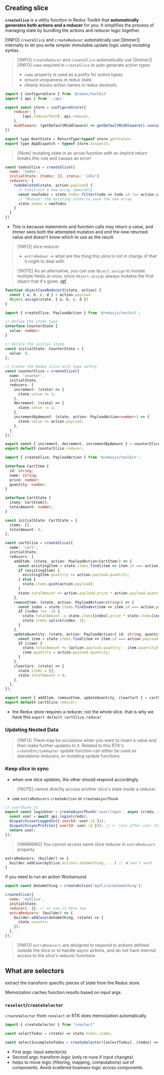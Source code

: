 ## Creating slice
**`createSlice`** is a utility function in Redux Toolkit that **automatically generates both actions and a reducer** for you. It simplifies the process of managing state by bundling the actions and reducer logic together.

[!INFO] `createSlice` and `createReducer` automatically use [[Immer]] internally to let you write simpler immutable update logic using _mutating_ syntax.

> [!INFO] `createReducer` and `createSlice` automatically use [[Immer]]
> [!INFO] `name` required in `createSlice` to auto generate action types
> - `name` property is used as a prefix for action types.
> - ensure uniqueness in redux state.
> - clearly shows action names in redux devtools.

```js
import { configureStore } from '@redux/toolkit'
import { api } from './api'

export const store = configureStore({
	reducer: {
		[api.reducerPath]: api.reducer,
	},
	middleware: (getDefaultMiddleware) => getDefaultMiddleware().concat(api.middleware)
})

export type RootState = ReturnType<typeof store.getState>;
export type AppDispatch = typeof store.dispatch;

```

> [!Note] mutating state in an arrow function with an implicit return breaks this rule and causes an error!
```js
const todosSlice = createSlice({
  name: 'todos',
  initialState: {todos: [], status: 'idle'}
  reducers: {
    todoDeleted(state, action.payload) {
      // Construct a new array immutably
      const newTodos = state.todos.filter(todo => todo.id !== action.payload)
      // "Mutate" the existing state to save the new array
      state.todos = newTodos
    }
  }
})

```
- This is because statements and function calls may return a value, and Immer sees both the attempted mutation and _and_ the new returned value and doesn't know which to use as the result.

> [!INFO] slice reducer 
> - `extraReduer` -> what are the thing this slice is not in charge of that it might to deal with.

> [!NOTE] As an alternative, you can use `Object.assign` to mutate multiple fields at once, since `Object.assign` always mutates the first object that it's given. [ref](https://redux-toolkit.js.org/usage/immer-reducers)
```js
function objectCaseReducer3(state, action) {
  const { a, b, c, d } = action.payload
  Object.assign(state, { a, b, c, d })
}

```

```ts
import { createSlice, PayloadAction } from '@reduxjs/toolkit';

// Define the state type
interface CounterState {
  value: number;
}

// Define the initial state
const initialState: CounterState = {
  value: 0,
};

// Create the Redux slice with type safety
const counterSlice = createSlice({
  name: 'counter',
  initialState,
  reducers: {
    increment: (state) => {
      state.value += 1;
    },
    decrement: (state) => {
      state.value -= 1;
    },
    incrementByAmount: (state, action: PayloadAction<number>) => {
      state.value += action.payload;
    },
  },
});

export const { increment, decrement, incrementByAmount } = counterSlice.actions;
export default counterSlice.reducer;

```

```ts
import { createSlice, PayloadAction } from '@reduxjs/toolkit';

interface CartItem {
  id: string;
  name: string;
  price: number;
  quantity: number;
}

interface CartState {
  items: CartItem[];
  totalAmount: number;
}

const initialState: CartState = {
  items: [],
  totalAmount: 0,
};

const cartSlice = createSlice({
  name: 'cart',
  initialState,
  reducers: {
    addItem: (state, action: PayloadAction<CartItem>) => {
      const existingItem = state.items.find(item => item.id === action.payload.id);
      if (existingItem) {
        existingItem.quantity += action.payload.quantity;
      } else {
        state.items.push(action.payload);
      }
      state.totalAmount += action.payload.price * action.payload.quantity;
    },
    removeItem: (state, action: PayloadAction<string>) => {
      const index = state.items.findIndex(item => item.id === action.payload);
      if (index !== -1) {
        state.totalAmount -= state.items[index].price * state.items[index].quantity;
        state.items.splice(index, 1);
      }
    },
    updateQuantity: (state, action: PayloadAction<{ id: string; quantity: number }>) => {
      const item = state.items.find(item => item.id === action.payload.id);
      if (item) {
        state.totalAmount += (action.payload.quantity - item.quantity) * item.price;
        item.quantity = action.payload.quantity;
      }
    },
    clearCart: (state) => {
      state.items = [];
      state.totalAmount = 0;
    },
  },
});

export const { addItem, removeItem, updateQuantity, clearCart } = cartSlice.actions;
export default cartSlice.reducer;

```
- the Redux store requires a reducer, not the whole slice. that is why we have this `export default cartSlice.reducer`

### Updating Nested Data

> [!INFO] There may be occasions when you want to insert a value and then make further updates to it.
Related to this RTK's `createEntityAdapter` update function can either be used as standalone reducers, or _mutating_ update functions.

### Keep slice in sync
- when one slice updates, the other should respond accordingly.

> [!NOTE] cannot directly access another slice's state inside a reducer.
- use `extraReducers` `createAction` or `createAsyncThunk`

```js
// userThunk.ts
export const loginUser = createAsyncThunk('user/login', async (creds, { dispatch }) => {
  const user = await api.login(creds);
  dispatch(userLoggedIn({ userId: user.id }));
  dispatch(syncProfile({ userId: user.id })); // <- runs after user state is updated
  return user;
});

```

> [!WARNING] You cannot access same slice reducer in `extraReducers` property

```js
extraReducers: (builder) => {
  builder.addCase(mySlice.actions.doSomething, ...) // ❌ won't work
}

```

if you need to run an action Workaround
```js
export const doSomething = createAction('mySlice/doSomething');

createSlice({
  name: 'mySlice',
  initialState,
  reducers: {}, // or use it here too
  extraReducers: (builder) => {
    builder.addCase(doSomething, (state) => {
      state.count++;
    });
  },
});

```

> [!INFO] `extraReducers` are designed to respond to actions defined outside the slice or to handle async actions, and do not have internal access to the slice's reducer functions

## What are selectors
extract the transform specific pieces of state from the Redux store.

Memoization
caches function results based on input args.

### `reselect`/`createSelector`
`createSelector` from `reselect` or RTK does memoization automatically.

```js
import { createSelector } from "reselect"

const selectTodos = (state) => state.todos.items;

const selectIncompleteTodos = createSelector([selectTodos], (todos) => todos.filter(todo => !todo.completed));
```
- First args: input selector(s)
- Second args: transform logic (only re-runs if input changes)
- helps to move logic (filtering, mapping, computations) out of components. Avoid scattered business logic across components.
